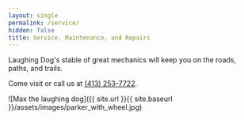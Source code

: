 ```yaml
---
layout: single
permalink: /service/
hidden: false
title: Service, Maintenance, and Repairs
---
```


Laughing Dog's stable of great mechanics will keep you on the roads, paths, and trails. 

Come visit or call us at [(413) 253-7722](tel:+14132537722).

![Max the laughing dog]({{ site.url }}{{ site.baseurl }}/assets/images/parker_with_wheel.jpg)
